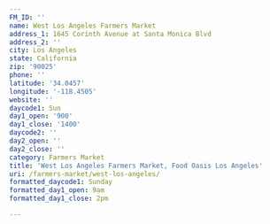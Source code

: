 ```yaml
---
FM_ID: ''
name: West Los Angeles Farmers Market
address_1: 1645 Corinth Avenue at Santa Monica Blvd
address_2: ''
city: Los Angeles
state: California
zip: '90025'
phone: ''
latitude: '34.0457'
longitude: '-118.4505'
website: ''
daycode1: Sun
day1_open: '900'
day1_close: '1400'
daycode2: ''
day2_open: ''
day2_close: ''
category: Farmers Market
title: 'West Los Angeles Farmers Market, Food Oasis Los Angeles'
uri: /farmers-market/west-los-angeles/
formatted_daycode1: Sunday
formatted_day1_open: 9am
formatted_day1_close: 2pm

---
```

